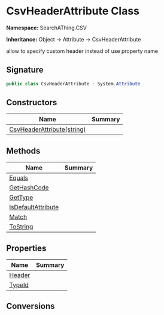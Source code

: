 # CsvHeaderAttribute Class
**Namespace:** SearchAThing.CSV

**Inheritance:** Object → Attribute → CsvHeaderAttribute

allow to specify custom header instead of use property name

## Signature
```csharp
public class CsvHeaderAttribute : System.Attribute
```
## Constructors
|**Name**|**Summary**|
|---|---|
|[CsvHeaderAttribute(string)](CsvHeaderAttribute/ctors.md)||
## Methods
|**Name**|**Summary**|
|---|---|
|[Equals](CsvHeaderAttribute/Equals.md)||
|[GetHashCode](CsvHeaderAttribute/GetHashCode.md)||
|[GetType](CsvHeaderAttribute/GetType.md)||
|[IsDefaultAttribute](CsvHeaderAttribute/IsDefaultAttribute.md)||
|[Match](CsvHeaderAttribute/Match.md)||
|[ToString](CsvHeaderAttribute/ToString.md)||
## Properties
|**Name**|**Summary**|
|---|---|
|[Header](CsvHeaderAttribute/Header.md)|
|[TypeId](CsvHeaderAttribute/TypeId.md)|
## Conversions
